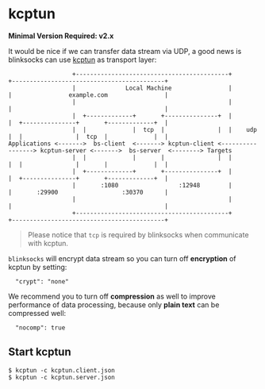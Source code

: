 # kcptun

**Minimal Version Required: v2.x**

It would be nice if we can transfer data stream via UDP, a good news is blinksocks can use [kcptun] as transport layer:

```
                  +-------------------------------------------+           +-------------------------------------------+
                  |              Local Machine                |           |                example.com                |
                  |                                           |           |                                           |
                  |  +-------------+       +---------------+  |           |  +---------------+       +-------------+  |
                  |  |             |  tcp  |               |  |    udp    |  |               |  tcp  |             |  |
Applications <------->  bs-client  <-------> kcptun-client <-----------------> kcptun-server <------->  bs-server  <--------> Targets
                  |  |             |       |               |  |           |  |               |       |             |  |
                  |  +-------------+       +---------------+  |           |  +---------------+       +-------------+  |
                  |       :1080                 :12948        |           |       :29900                  :30370      |
                  |                                           |           |                                           |
                  +-------------------------------------------+           +-------------------------------------------+
```

> Please notice that `tcp` is required by blinksocks when communicate with kcptun.

`blinksocks` will encrypt data stream so you can turn off **encryption** of kcptun by setting:

```
  "crypt": "none"
```

We recommend you to turn off **compression** as well to improve performance of data processing, because only **plain text** can be compressed well:

```
  "nocomp": true
```

## Start kcptun

```
$ kcptun -c kcptun.client.json
$ kcptun -c kcptun.server.json
```

[kcptun]: https://github.com/xtaci/kcptun
